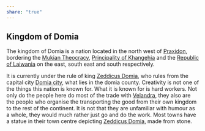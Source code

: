 ```yaml
---
share: "true"
---
```

## Kingdom of Domia
The kingdom of Domia is a nation located in the north west of [Praxidon](./Praxidon.md), bordering the [Mukian Theocracy](./Mukian%20Theocracy.md), [Principality of Khangehia](./Principality%20of%20Khangehia.md) and the [Republic of Laiwania](./Republic%20of%20Laiwania.md) on the east, south east and south respectively.


It is currently under the rule of king [Zeddicus Domia](Zeddicus%20Domia.md), who rules from the capital city [Domia city](Domia%20city.md), what lies in the domia county. Creativity is not one of the things this nation is known for. What it is known for is hard workers. Not only do the people here do most of the trade with [Velandra](./Velandra.md), they also are the people who organise the transporting the good from their own kingdom to the rest of the continent. It is not that they are unfamiliar with humour as a whole, they would much rather just go and do the work. Most towns have a statue in their town centre depicting [Zeddicus Domia](Zeddicus%20Domia.md), made from stone. 